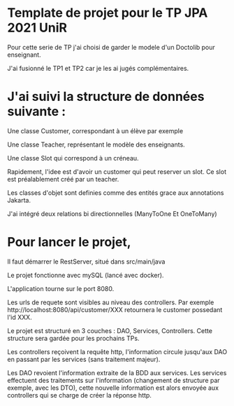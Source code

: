 # Template de projet pour le TP JPA 2021 UniR

Pour cette serie de TP j'ai choisi de garder le modele d'un Doctolib pour enseignant.

J'ai fusionné le TP1 et TP2 car je les ai jugés complémentaires.

# J'ai suivi la structure de données suivante : 

Une classe Customer, correspondant à un élève par exemple

Une classe Teacher, représentant le modèle des enseignants.

Une classe Slot qui correspond à un créneau. 

Rapidement, l'idee est d'avoir un customer qui peut reserver un slot. Ce slot est préalablement créé par un teacher.

Les classes d'objet sont definies comme des entités grace aux annotations Jakarta.

J'ai intégré deux relations bi directionnelles (ManyToOne Et OneToMany)

# Pour lancer le projet, 

Il faut démarrer le RestServer, situé dans src/main/java

Le projet fonctionne avec mySQL (lancé avec docker).

L'application tourne sur le port 8080.

Les urls de requete sont visibles au niveau des controllers. Par exemple http://localhost:8080/api/customer/XXX retournera le customer possedant l'id XXX.

Le projet est structuré en 3 couches : DAO, Services, Controllers.
Cette structure sera gardée pour les prochains TPs.

Les controllers reçoivent la requête http, l'information circule jusqu'aux DAO en passant par les services (sans traitement majeur). 

Les DAO revoient l'information extraite de la BDD aux services. Les services effectuent des traitements sur l'information (changement de structure par exemple, avec les DTO), cette nouvelle information est alors envoyée aux controllers qui se charge de créer la réponse http.




